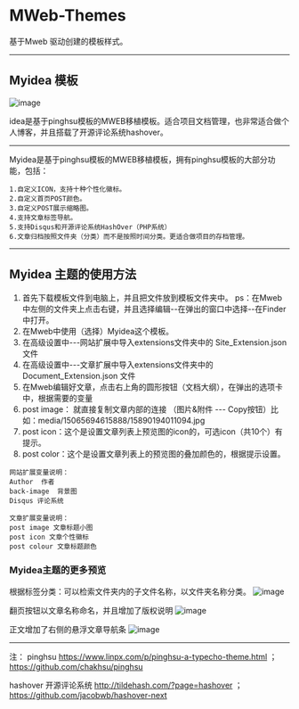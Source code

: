# MWeb-Themes
基于Mweb 驱动创建的模板样式。

---


## Myidea 模板
![image](https://github.com/ideacco/MWeb-Themes/blob/master/document/myidea.jpg)

idea是基于pinghsu模板的MWEB移植模板。适合项目文档管理，也非常适合做个人博客，并且搭载了开源评论系统hashover。

---

Myidea是基于pinghsu模板的MWEB移植模板，拥有pinghsu模板的大部分功能，包括：

```
1.自定义ICON，支持十种个性化徽标。
2.自定义首页POST颜色。
3.自定义POST展示缩略图。
4.支持文章标签导航。
5.支持Disqus和开源评论系统HashOver（PHP系统）
6.文章归档按照文件夹（分类）而不是按照时间分类。更适合做项目的存档管理。
```


---
## Myidea 主题的使用方法

1. 首先下载模板文件到电脑上，并且把文件放到模板文件夹中。
ps：在Mweb中左侧的文件夹上点击右键，并且选择编辑--在弹出的窗口中选择--在Finder中打开。
2. 在Mweb中使用（选择）Myidea这个模板。
3. 在高级设置中---网站扩展中导入extensions文件夹中的 Site_Extension.json 文件
4. 在高级设置中---文章扩展中导入extensions文件夹中的 Document_Extension.json 文件
5. 在Mweb编辑好文章，点击右上角的圆形按钮（文档大纲），在弹出的选项卡中，根据需要的变量
6. post image： 就直接复制文章内部的连接 （图片&附件 --- Copy按钮）比如：media/15065694615888/15890194011094.jpg
7. post icon：这个是设置文章列表上预览图的icon的，可选icon（共10个）有提示。
8. post color：这个是设置文章列表上的预览图的叠加颜色的，根据提示设置。

```
网站扩展变量说明：
Author  作者
back-image  背景图
Disqus 评论系统

文章扩展变量说明：
post image 文章标题小图
post icon 文章个性徽标
post colour 文章标题颜色
```

### Myidea主题的更多预览
根据标签分类：可以检索文件夹内的子文件名称，以文件夹名称分类。
![image](https://github.com/ideacco/MWeb-Themes/blob/master/document/myidea2.png)

翻页按钮以文章名称命名，并且增加了版权说明
![image](https://github.com/ideacco/MWeb-Themes/blob/master/document/myidea3.png)

正文增加了右侧的悬浮文章导航条
![image](https://github.com/ideacco/MWeb-Themes/blob/master/document/myidea4.png)


---
注：
pinghsu https://www.linpx.com/p/pinghsu-a-typecho-theme.html ；https://github.com/chakhsu/pinghsu

hashover 开源评论系统 http://tildehash.com/?page=hashover ；https://github.com/jacobwb/hashover-next
